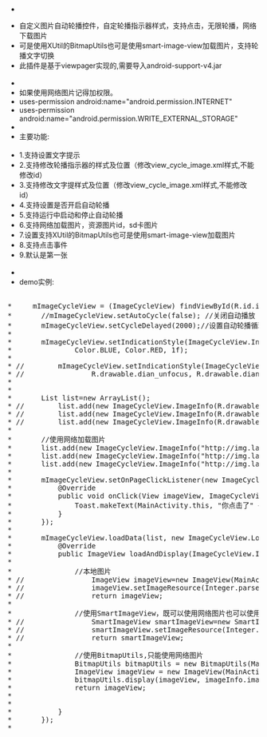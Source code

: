 
 *  <Pre>
 * 自定义图片自动轮播控件，自定轮播指示器样式，支持点击，无限轮播，网络下载图片</br>
 * 可是使用XUtil的BitmapUtils也可是使用smart-image-view加载图片，支持轮播文字切换</br>
 * 此插件是基于viewpager实现的,需要导入android-support-v4.jar</br></br>
 *
 * 如果使用网络图片记得加权限。</br>
 * uses-permission android:name="android.permission.INTERNET"
 * uses-permission android:name="android.permission.WRITE_EXTERNAL_STORAGE"
 *
 * 主要功能:</br></br>
 * 1.支持设置文字提示</br>
 * 2.支持修改轮播指示器的样式及位置（修改view_cycle_image.xml样式,不能修改id）</br>
 * 3.支持修改文字提样式及位置（修改view_cycle_image.xml样式,不能修改id）</br>
 * 4.支持设置是否开启自动轮播</br>
 * 5.支持运行中启动和停止自动轮播</br>
 * 6.支持网络加载图片，资源图片id，sd卡图片</br>
 * 7.设置支持XUtil的BitmapUtils也可是使用smart-image-view加载图片</br>
 * 8.支持点击事件</br>
 * 9.默认是第一张</br></br>
 *
 * demo实例:</br> </br>
<pre>
* 	  mImageCycleView = (ImageCycleView) findViewById(R.id.icv_topView);
* 	 	//mImageCycleView.setAutoCycle(false); //关闭自动播放
* 		mImageCycleView.setCycleDelayed(2000);//设置自动轮播循环时间
* 
* 		mImageCycleView.setIndicationStyle(ImageCycleView.IndicationStyle.COLOR,
* 				Color.BLUE, Color.RED, 1f);
* 
* //		mImageCycleView.setIndicationStyle(ImageCycleView.IndicationStyle.IMAGE,
* //				R.drawable.dian_unfocus, R.drawable.dian_focus, 1f);
* 
* 
* 		List<ImageCycleView.ImageInfo> list=new ArrayList<ImageCycleView.ImageInfo>();
* //		list.add(new ImageCycleView.ImageInfo(R.drawable.a1,"111111111111",""));
* //		list.add(new ImageCycleView.ImageInfo(R.drawable.a2,"222222222222222",""));
* //		list.add(new ImageCycleView.ImageInfo(R.drawable.a3,"3333333333333",""));
* 
* 		//使用网络加载图片
* 		list.add(new ImageCycleView.ImageInfo("http://img.lakalaec.com/ad/57ab6dc2-43f2-4087-81e2-b5ab5681642d.jpg","11","eeee"));
* 		list.add(new ImageCycleView.ImageInfo("http://img.lakalaec.com/ad/cb56a1a6-6c33-41e4-9c3c-363f4ec6b728.jpg","222","rrrr"));
* 		list.add(new ImageCycleView.ImageInfo("http://img.lakalaec.com/ad/e4229e25-3906-4049-9fe8-e2b52a98f6d1.jpg", "333", "tttt"));
* 
* 		mImageCycleView.setOnPageClickListener(new ImageCycleView.OnPageClickListener() {
* 			@Override
* 			public void onClick(View imageView, ImageCycleView.ImageInfo imageInfo) {
* 				Toast.makeText(MainActivity.this, "你点击了" + imageInfo.value.toString(), Toast.LENGTH_SHORT).show();
* 			}
* 		});
* 
* 		mImageCycleView.loadData(list, new ImageCycleView.LoadImageCallBack() {
* 			@Override
* 			public ImageView loadAndDisplay(ImageCycleView.ImageInfo imageInfo) {
* 
* 				//本地图片
* //				ImageView imageView=new ImageView(MainActivity.this);
* //				imageView.setImageResource(Integer.parseInt(imageInfo.image.toString()));
* //				return imageView;
* 
* 				//使用SmartImageView，既可以使用网络图片也可以使用本地资源
* //				SmartImageView smartImageView=new SmartImageView(MainActivity.this);
* //				smartImageView.setImageResource(Integer.parseInt(imageInfo.image.toString()));
* //				return smartImageView;
* 
* 				//使用BitmapUtils,只能使用网络图片
* 				BitmapUtils bitmapUtils = new BitmapUtils(MainActivity.this);
* 				ImageView imageView = new ImageView(MainActivity.this);
* 				bitmapUtils.display(imageView, imageInfo.image.toString());
* 				return imageView;
* 
* 
* 			}
* 		});
* 		</pre>

